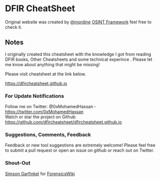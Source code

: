 # DFIR CheatSheet
Original website was created by <a href="https://twitter.com/jnordine">@jnordine</a> <a href="https://osintframework.com/">OSINT Framework</a> feel free to check it.
## Notes
I originally created this cheatsheet with the knowledge I got from reading DFIR books, Other Cheatsheets and some technical experince . Please let me know about anything that might be missing!

Please visit cheatsheet at the link below.

https://dfircheatsheet.github.io

### For Update Notifications
Follow me on Twitter: @0xMohamedHassan - https://twitter.com/0xMohamedHassan   
Watch or star the project on Github: https://github.com/dfircheatsheet/dfircheatsheet.github.io

### Suggestions, Comments, Feedback
Feedback or new tool suggestions are extremely welcome!  Please feel free to submit a pull request or open an issue on github or reach out on Twitter.

### Shout-Out
<a href="https://twitter.com/xchatty">Simson Garfinkel</a> for <a href="https://forensicswiki.xyz/page/Main_Page">ForensicsWiki</a>
